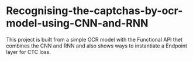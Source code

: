 # Recognising-the-captchas-by-ocr-model-using-CNN-and-RNN

This project is built from a simple OCR model with the Functional API thet combines the CNN and RNN and also shows ways to instantiate a Endpoint layer for CTC loss.
